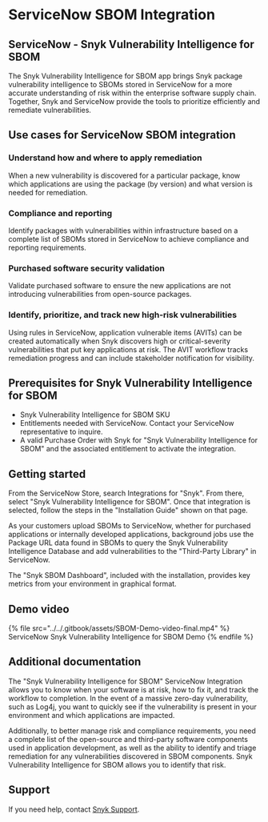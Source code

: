 # ServiceNow SBOM Integration

## ServiceNow - Snyk Vulnerability Intelligence for SBOM &#x20;

The Snyk Vulnerability Intelligence for SBOM app brings Snyk package vulnerability intelligence to SBOMs stored in ServiceNow for a more accurate understanding of risk within the enterprise software supply chain. Together, Snyk and ServiceNow provide the tools to prioritize efficiently and remediate vulnerabilities.&#x20;

## Use cases for ServiceNow SBOM integration

### Understand how and where to apply remediation

When a new vulnerability is discovered for a particular package, know which applications are using the package (by version) and what version is needed for remediation.

### Compliance and reporting

Identify packages with vulnerabilities within infrastructure based on a complete list of SBOMs stored in ServiceNow to achieve compliance and reporting requirements.

### Purchased software security validation

Validate purchased software to ensure the new applications are not introducing vulnerabilities from open-source packages.

### Identify, prioritize,  and track new high-risk vulnerabilities

Using rules in ServiceNow, application vulnerable items (AVITs) can be created automatically when Snyk discovers high or critical-severity vulnerabilities that put key applications at risk. The AVIT workflow tracks remediation progress and can include stakeholder notification for visibility.

## Prerequisites for Snyk Vulnerability Intelligence for SBOM

* Snyk Vulnerability Intelligence for SBOM SKU
* Entitlements needed with ServiceNow. Contact your ServiceNow representative to inquire.
* A valid Purchase Order with Snyk for "Snyk Vulnerability Intelligence for SBOM" and the associated entitlement to activate the integration.

## Getting started &#x20;

From the ServiceNow Store, search Integrations for "Snyk". From there, select "Snyk Vulnerability Intelligence for SBOM". Once that integration is selected, follow the steps in the "Installation Guide" shown on that page.

As your customers upload SBOMs to ServiceNow, whether for purchased applications or internally developed applications, background jobs use the Package URL data found in SBOMs to query the Snyk Vulnerability Intelligence Database and add vulnerabilities to the "Third-Party Library" in ServiceNow.&#x20;

The "Snyk SBOM Dashboard", included with the installation, provides key metrics from your environment in graphical format. &#x20;

## Demo video

{% file src="../../.gitbook/assets/SBOM-Demo-video-final.mp4" %}
ServiceNow Snyk Vulnerability Intelligence for SBOM Demo
{% endfile %}

## Additional documentation

The "Snyk Vulnerability Intelligence for SBOM" ServiceNow Integration allows you to know when your software is at risk, how to fix it, and track the workflow to completion. In the event of a massive zero-day vulnerability, such as Log4j, you want to quickly see if the vulnerability is present in your environment and which applications are impacted.&#x20;

Additionally, to better manage risk and compliance requirements, you need a complete list of the open-source and third-party software components used in application development, as well as the ability to identify and triage remediation for any vulnerabilities discovered in SBOM components. Snyk Vulnerability Intelligence for SBOM allows you to identify that risk.

## Support

If you need help, contact [Snyk Support](https://support.snyk.io).

